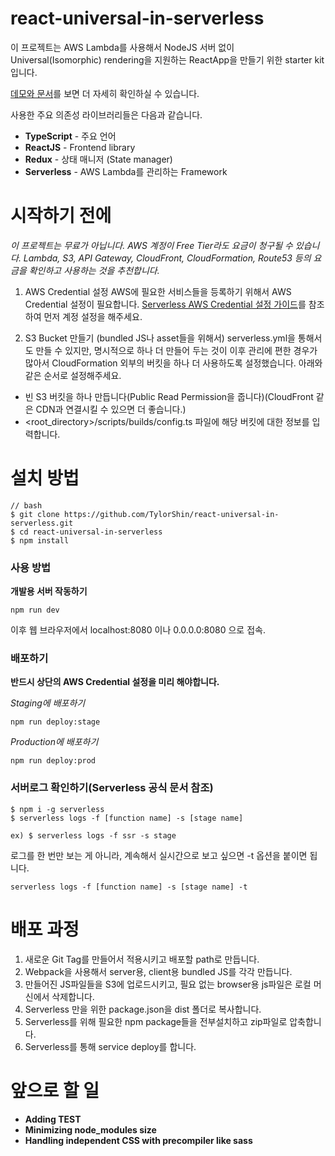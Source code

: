 # react-universal-in-serverless

이 프로젝트는 AWS Lambda를 사용해서 NodeJS 서버 없이 Universal(Isomorphic) rendering을 지원하는 ReactApp을 만들기 위한 starter kit 입니다.

[데모와 문서](https://d3ujodob71n39b.cloudfront.net)를 보면 더 자세히 확인하실 수 있습니다.

사용한 주요 의존성 라이브러리들은 다음과 같습니다.

- **TypeScript** - 주요 언어
- **ReactJS** - Frontend library
- **Redux** - 상태 매니저 (State manager)
- **Serverless** - AWS Lambda를 관리하는 Framework


# 시작하기 전에
*이 프로젝트는 무료가 아닙니다. AWS 계정이 Free Tier라도 요금이 청구될 수 있습니다. Lambda, S3, API Gateway, CloudFront, CloudFormation, Route53 등의 요금을 확인하고 사용하는 것을 추천합니다.*

1. AWS Credential 설정
AWS에 필요한 서비스들을 등록하기 위해서 AWS Credential 설정이 필요합니다.
[Serverless AWS Credential 설정 가이드](https://serverless.com/framework/docs/providers/aws/guide/credentials/)를 참조하여 먼저 계정 설정을 해주세요.

2. S3 Bucket 만들기 (bundled JS나 asset들을 위해서)
serverless.yml을 통해서도 만들 수 있지만, 명시적으로 하나 더 만들어 두는 것이 이후 관리에 편한 경우가 많아서 CloudFormation 외부의 버킷을 하나 더 사용하도록 설정했습니다.
아래와 같은 순서로 설정해주세요.

- 빈 S3 버킷을 하나 만듭니다(Public Read Permission을 줍니다)(CloudFront 같은 CDN과 연결시킬 수 있으면 더 좋습니다.)
- <root_directory>/scripts/builds/config.ts 파일에 해당 버킷에 대한 정보를 입력합니다.

# 설치 방법
```
// bash
$ git clone https://github.com/TylorShin/react-universal-in-serverless.git
$ cd react-universal-in-serverless
$ npm install
```

### 사용 방법
**개발용 서버 작동하기**
```
npm run dev
```
이후 웹 브라우저에서 localhost:8080 이나 0.0.0.0:8080 으로 접속.

### 배포하기
**반드시 상단의 AWS Credential 설정을 미리 해야합니다.**

*Staging에 배포하기*
```
npm run deploy:stage
```

*Production에 배포하기*
```
npm run deploy:prod
```

### 서버로그 확인하기(Serverless 공식 문서 참조)
```
$ npm i -g serverless
$ serverless logs -f [function name] -s [stage name]
```

```
ex) $ serverless logs -f ssr -s stage
```

로그를 한 번만 보는 게 아니라, 계속해서 실시간으로 보고 싶으면 -t 옵션을 붙이면 됩니다.
```
serverless logs -f [function name] -s [stage name] -t
```

# 배포 과정
1. 새로운 Git Tag를 만들어서 적용시키고 배포할 path로 만듭니다.
2. Webpack을 사용해서 server용, client용 bundled JS를 각각 만듭니다.
3. 만들어진 JS파일들을 S3에 업로드시키고, 필요 없는 browser용 js파일은 로컬 머신에서 삭제합니다.
4. Serverless 만을 위한 package.json을 dist 폴더로 복사합니다.
5. Serverless를 위해 필요한 npm package들을 전부설치하고 zip파일로 압축합니다.
6. Serverless를 통해 service deploy를 합니다.


# 앞으로 할 일
- **Adding TEST**
- **Minimizing node_modules size**
- **Handling independent CSS with precompiler like sass**
